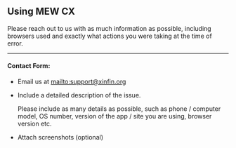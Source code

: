 ## Using MEW CX

<p>Please reach out to us with as much information as possible, including browsers used and exactly what actions you were taking at the time of error.</p>

***

#### Contact Form:

* Email us at <mailto:support@xinfin.org>

* <p>Include a detailed description of the issue.</p>
  <note>Please include as many details as possible, such as phone / computer model, OS number, version of the app / site you are using, browser version etc.</note>

* Attach screenshots (optional)
